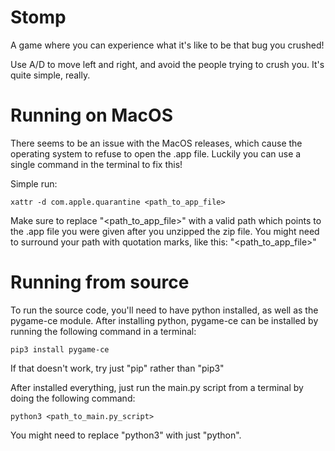# Stomp
A game where you can experience what it's like to be that bug you crushed!

Use A/D to move left and right, and avoid the people trying to crush you. It's quite simple, really.

# Running on MacOS
There seems to be an issue with the MacOS releases, which cause the operating system to refuse to open the .app file.
Luckily you can use a single command in the terminal to fix this!

Simple run:
```
xattr -d com.apple.quarantine <path_to_app_file>
```
Make sure to replace "<path_to_app_file>" with a valid path which points to the .app file you were given after you unzipped the zip file.
You might need to surround your path with quotation marks, like this:
"<path_to_app_file>"

# Running from source
To run the source code, you'll need to have python installed, as well as the pygame-ce module.
After installing python, pygame-ce can be installed by running the following command in a terminal:
```
pip3 install pygame-ce
```
If that doesn't work, try just "pip" rather than "pip3"

After installed everything, just run the main.py script from a terminal by doing the following command:
```
python3 <path_to_main.py_script>
```
You might need to replace "python3" with just "python".
